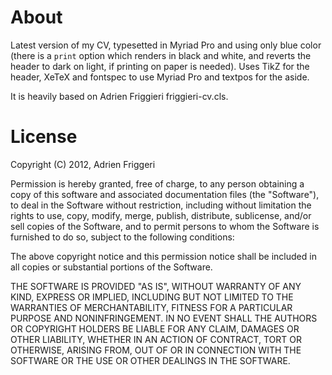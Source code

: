 # About
Latest version of my CV, typesetted in Myriad Pro and using only blue color (there is a `print` option which renders in black and white, and reverts the header to dark on light, if printing on paper is needed).
Uses TikZ for the header, XeTeX and fontspec to use Myriad Pro and textpos for the aside.

It is heavily based on Adrien Friggieri friggieri-cv.cls.

# License

Copyright (C) 2012, Adrien Friggeri

Permission is hereby granted, free of charge, to any person obtaining a copy of this software and associated documentation files (the "Software"), to deal in the Software without restriction, including without limitation the rights to use, copy, modify, merge, publish, distribute, sublicense, and/or sell copies of the Software, and to permit persons to whom the Software is furnished to do so, subject to the following conditions:

The above copyright notice and this permission notice shall be included in all copies or substantial portions of the Software.

THE SOFTWARE IS PROVIDED "AS IS", WITHOUT WARRANTY OF ANY KIND, EXPRESS OR IMPLIED, INCLUDING BUT NOT LIMITED TO THE WARRANTIES OF MERCHANTABILITY, FITNESS FOR A PARTICULAR PURPOSE AND NONINFRINGEMENT. IN NO EVENT SHALL THE AUTHORS OR COPYRIGHT HOLDERS BE LIABLE FOR ANY CLAIM, DAMAGES OR OTHER LIABILITY, WHETHER IN AN ACTION OF CONTRACT, TORT OR OTHERWISE, ARISING FROM, OUT OF OR IN CONNECTION WITH THE SOFTWARE OR THE USE OR OTHER DEALINGS IN THE SOFTWARE.